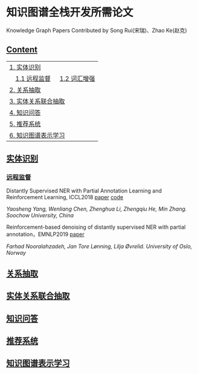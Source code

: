 # 知识图谱全栈开发所需论文
Knowledge Graph Papers
Contributed by Song Rui(宋瑞)、Zhao Ke(赵克)

## [Content](#content)

<table>
<tr><td colspan="2"><a href="#实体识别">1. 实体识别</a></td></tr>
<tr>
    <td>&emsp;<a href="#远程监督">1.1 远程监督</a></td>
    <td>&ensp;<a href="#词汇增强">1.2 词汇增强</a></td>
</tr>
<tr><td colspan="2"><a href="#关系抽取">2. 关系抽取</a></td></tr>
<tr><td colspan="2"><a href="#实体关系联合抽取">3. 实体关系联合抽取</a></td></tr>
<tr><td colspan="2"><a href="#知识问答">4. 知识问答</a></td></tr>
<tr><td colspan="2"><a href="#推荐系统">5. 推荐系统</a></td></tr>
<tr><td colspan="2"><a href="#知识图谱表示学习">6. 知识图谱表示学习</a></td></tr>
</table>

## [实体识别](#content)
### [远程监督](#content)
Distantly Supervised NER with Partial Annotation Learning and Reinforcement Learning, ICCL2018 [paper](https://www.aclweb.org/anthology/C18-1183.pdf)
[code](https://github.com/mianzhang/DSNER)

*Yaosheng Yang, Wenliang Chen, Zhenghua Li, Zhengqiu He, Min Zhang.  Soochow University, China*

Reinforcement-based denoising of distantly supervised NER with partial annotation，EMNLP2019 [paper](https://www.aclweb.org/anthology/D19-6125.pdf)

*Farhad Nooralahzadeh, Jan Tore Lønning, Lilja Øvrelid.    University of Oslo, Norway*


## [关系抽取](#content)

## [实体关系联合抽取](#content)

## [知识问答](#content)

## [推荐系统](#content)

## [知识图谱表示学习](#content)
